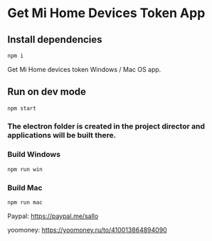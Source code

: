 # Get Mi Home Devices Token App

## Install dependencies

```sh
npm i
```

Get Mi Home devices token Windows / Mac OS app.

## Run on dev mode

```sh
npm start
```

### The electron folder is created in the project director and applications will be built there.

### Build Windows

```sh
npm run win
```

### Build Mac

```sh
npm run mac
```

Paypal: <https://paypal.me/sallo>

yoomoney: https://yoomoney.ru/to/410013864894090
